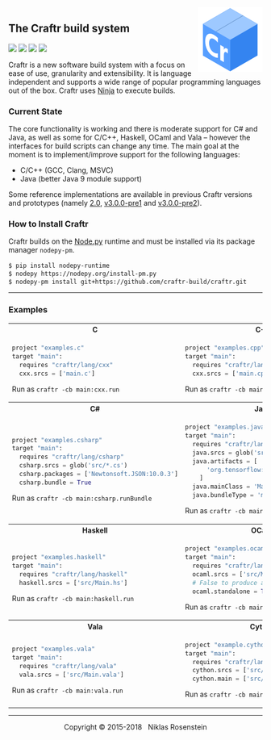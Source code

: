 <img align="right" src="docs/logo.png">

## The Craftr build system

<a href="https://opensource.org/licenses/MIT"><img src="https://img.shields.io/badge/license-MIT-yellow.svg?style=flat-square"></a>
<img src="https://img.shields.io/badge/version-3.0.1--dev-blue.svg?style=flat-square"/>
<a href="https://travis-ci.org/craftr-build/craftr"><img src="https://travis-ci.org/craftr-build/craftr.svg?branch=master"></a>
<a href="https://ci.appveyor.com/project/NiklasRosenstein/craftr/branch/master"><img src="https://ci.appveyor.com/api/projects/status/6v01441cdq0s7mik/branch/master?svg=true"></a>

Craftr is a new software build system with a focus on ease of use, granularity
and extensibility. It is language independent and supports a wide range of
popular programming languages out of the box. Craftr uses [Ninja] to execute
builds.

  [Ninja]: https://github.com/ninja-build/ninja

### Current State

The core functionality is working and there is moderate support for C# and
Java, as well as some for C/C++, Haskell, OCaml and Vala &ndash; however the
interfaces for build scripts can change any time. The main goal at the moment
is to implement/improve support for the following languages:

* C/C++ (GCC, Clang, MSVC)
* Java (better Java 9 module support)

Some reference implementations are available in previous Craftr versions and
prototypes (namely [2.0], [v3.0.0-pre1] and [v3.0.0-pre2]).

  [2.0]: https://github.com/craftr-build/craftr/tree/2.0
  [v3.0.0-pre1]: https://github.com/craftr-build/craftr/tree/v3.0.0-pre1
  [v3.0.0-pre2]: https://github.com/craftr-build/craftr/tree/v3.0.0-pre2

### How to Install  Craftr

  [Node.py]: https://github.com/nodepy/nodepy

Craftr builds on the [Node.py] runtime and must be installed via its package
manager `nodepy-pm`.

    $ pip install nodepy-runtime
    $ nodepy https://nodepy.org/install-pm.py
    $ nodepy-pm install git+https://github.com/craftr-build/craftr.git

---

### Examples

<table>
  <tr><th>C</th><th>C++</th></tr>
  <tr>
    <td>

```python
project "examples.c"
target "main":
  requires "craftr/lang/cxx"
  cxx.srcs = ['main.c']
```

Run as `craftr -cb main:cxx.run`
</td>
<td>

```python
project "examples.cpp"
target "main":
  requires "craftr/lang/cxx"
  cxx.srcs = ['main.cpp']
```

Run as `craftr -cb main:cxx.run`
</td>
  </tr>
  <tr><th>C#</th><th>Java</th></tr>
  <tr>
    <td>

```python
project "examples.csharp"
target "main":
  requires "craftr/lang/csharp"
  csharp.srcs = glob('src/*.cs')
  csharp.packages = ['Newtonsoft.JSON:10.0.3']
  csharp.bundle = True
```

Run as `craftr -cb main:csharp.runBundle`
</td>
    <td>

```python
project "examples.java"
target "main":
  requires "craftr/lang/java"
  java.srcs = glob('src/**/*.java')
  java.artifacts = [
      'org.tensorflow:tensorflow:1.4.0'
    ]
  java.mainClass = 'Main'
  java.bundleType = 'merge'  # Or 'onejar'
```

Run as `craftr -cb main:java.runBundle`
</td>
  </tr>
  <tr><th>Haskell</th><th>OCaml</th></tr>
  <tr>
    <td>

```python
project "examples.haskell"
target "main":
  requires "craftr/lang/haskell"
  haskell.srcs = ['src/Main.hs']
```

Run as `craftr -cb main:haskell.run`
</td>
    <td>

```python
project "examples.ocaml"
target "main":
  requires "craftr/lang/ocaml"
  ocaml.srcs = ['src/Main.ml']
  # False to produce an OCaml bytecode file
  ocaml.standalone = True
```

Run as `craftr -cb main:ocaml.run`
</td>
  </tr>
  <tr><th>Vala</th><th>Cython</th></tr>
  <tr>
    <td>

```python
project "examples.vala"
target "main":
  requires "craftr/lang/vala"
  vala.srcs = ['src/Main.vala']
```

Run as `craftr -cb main:vala.run`
</td>
    <td>

```python
project "example.cython"
target "main":
  requires "craftr/lang/cython"
  cython.srcs = ['src/Primes.pyx']
  cython.main = ['src/Main.pyx']
```

Run as `craftr -cb main/Main:cxx.run`
</td>
  </tr>
</table>

---

<p align="center">Copyright &copy; 2015-2018 &nbsp; Niklas Rosenstein</p>
